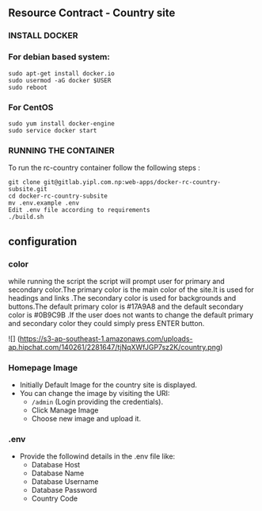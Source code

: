 ## Resource Contract - Country site

### INSTALL DOCKER

### For debian based system:

```
sudo apt-get install docker.io
sudo usermod -aG docker $USER
sudo reboot

```
### For CentOS

```
sudo yum install docker-engine
sudo service docker start

```

### RUNNING THE CONTAINER

To run the rc-country container follow the following steps :
```
git clone git@gitlab.yipl.com.np:web-apps/docker-rc-country-subsite.git
cd docker-rc-country-subsite
mv .env.example .env
Edit .env file according to requirements
./build.sh

```
## configuration
### color
while running the script the script will prompt user for primary and secondary color.The primary color is the main color of the site.It is used for headings and links .The secondary color is used for backgrounds and buttons.The default primary color is #17A9A8 and the default secondary color is #0B9C9B .If the user does not wants to change the default primary and secondary color they could simply press ENTER button.

![] (https://s3-ap-southeast-1.amazonaws.com/uploads-ap.hipchat.com/140261/2281647/tjNqXWfJGP7sz2K/country.png)

### Homepage Image
* Initially Default Image for the country site is displayed.
* You can change the image by visiting the URI:
	* `/admin` (Login providing the credentials).
	* Click Manage Image
	* Choose new image and upload it.

### .env
* Provide the followind details in the .env file like:
	* Database Host
	* Database Name
	* Database Username
	* Database Password
	* Country Code


